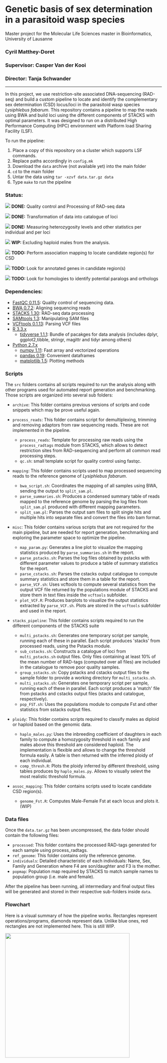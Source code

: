 # Genetic basis of sex determination in a parasitoid wasp species
Master project for the Molecular Life Sciences master in Bioinformatics, University of Lausanne

### Cyril Matthey-Doret
### Supervisor: Casper Van der Kooi
### Director: Tanja Schwander
---
In this project, we use restriction-site associated DNA-sequencing (RAD-seq) and build a custom pipeline to locate and identify the complementary sex determination (CSD) locus/loci in the parasitoid wasp species _Lysiphlebus fabarum_. This repository contains a pipeline to map the reads using BWA and build loci using the different components of STACKS with optimal parameters. It was designed to run on a distributed High Performance Computing (HPC) environment with Platform load Sharing Facility (LSF).

To run the pipeline:
1. Place a copy of this repository on a cluster which supports LSF commands.
2. Replace paths accordingly in ```config.mk```
3. Download the `data` archive (not available yet) into the main folder
4. ```cd``` to the main folder
5. Untar the data using ```tar -xzvf data.tar.gz data```
6. Type ```make``` to run the pipeline

### Status:

![](https://placehold.it/15/00ff00/000000?text=+) __DONE:__ Quality control and Processing of RAD-seq data

![](https://placehold.it/15/00ff00/000000?text=+) __DONE:__ Transformation of data into catalogue of loci

![](https://placehold.it/15/00ff00/000000?text=+) __DONE:__ Measuring heterozygosity levels and other statistics per individual and per loci

![](https://placehold.it/15/ffff00/000000?text=+) __WIP:__ Excluding haploid males from the analysis.

![](https://placehold.it/15/ff0000/000000?text=+) __TODO:__ Perform association mapping to locate candidate region(s) for CSD

![](https://placehold.it/15/ff0000/000000?text=+) __TODO:__ Look for annotated genes in candidate region(s)

![](https://placehold.it/15/ff0000/000000?text=+) __TODO:__ Look for homologies to identify potential paralogs and orthologs

### Dependencies:
* [FastQC 0.11.5](https://www.bioinformatics.babraham.ac.uk/projects/fastqc/): Quality control of sequencing data.
* [BWA 0.7.2](http://bio-bwa.sourceforge.net/): Aligning sequencing reads
* [STACKS 1.30](http://catchenlab.life.illinois.edu/stacks/): RAD-seq data processing
* [SAMtools 1.3](http://samtools.sourceforge.net/): Manipulating SAM files
* [VCFtools 0.1.13](https://vcftools.github.io/): Parsing VCF files
* [R 3.3.x](https://www.r-project.org/)
  + [tidyverse 1.1.1](http://tidyverse.org/): Bundle of pacakges for data analysis (includes dplyr, ggplot2,tibble, stringr, magittr and tidyr among others)
* [Python 2.7.x](https://www.python.org/)
  + [numpy 1.11](http://www.numpy.org/): Fast array and vectorized operations
  + [pandas 0.19](http://pandas.pydata.org/): Convenient dataframes
  + [matplotlib 1.5](https://matplotlib.org/): Plotting methods

### Scripts

The `src` folders contains all scripts required to run the analysis along with other programs used for automated report generation and benchmarking. Those scripts are organized into several sub folders:

* `archive`: This folder contains previous versions of scripts and code snippets which may be prove useful again.


* `process_reads`: This folder contains script for demultiplexing, trimming and removing adaptors from raw sequencing reads. These are not implemented in the pipeline.
  + `process_reads`: Template for processing raw reads using the `process_radtags` module from STACKS, which allows to detect restriction sites from RAD-sequencing and perform all common read processing steps.
  + `qc.sh`: small template script for quality control using fastqc.


* `mapping`: This folder contains scripts used to map processed sequencing reads to the reference genome of _Lysiphlebus fabarum_.
  + `bwa_script.sh`: Coordinates the mapping of all samples using BWA, sending the output to `split_sam.pl`.
  + `parse_summaries.sh`: Produces a condensed summary table of reads mapped to the reference genome by parsing the log files from `split_sam.pl` produced with different mapping parameters.
  + `split_sam.pl`: Parses the output sam files to split single hits and multiple hits into separate files and convert the files into bam format.


* `misc`: This folder contains various scripts that are not required for the main pipeline, but are needed for report generation, benchmarking and exploring the parameter space to optimize the pipeline.
  + `map_param.py`: Generates a line plot to visualize the mapping statistics produced by `parse_summaries.sh` in the report.
  + `parse_pstacks.sh`: Parses the log files obtained by pstacks with different parameter values to produce a table of summary statistics for the report.
  + `parse_cstacks.sh`: Parses the cstacks output catalogue to compute summary statistics and store them in a table for the report.
  + `parse_VCF.sh`: Uses vcftools to compute several statistics from the output VCF file returned by the populations module of STACKS and store them in text files inside the `vcftools` subfolder.
  + `plot_VCF.R`: Produces barplots to visualize the output statistics extracted by `parse_VCF.sh`. Plots are stored in the `vcftools` subfolder and used in the report.


* `stacks_pipeline`: This folder contains scripts required to run the different components of the STACKS suite
  + `multi_pstacks.sh`: Generates one temporary script per sample, running each of these in parallel. Each script produces 'stacks' from processed reads, using the Pstacks module.
  + `sub_cstacks.sh`: Constructs a catalogue of loci from `multi_pstacks.sh` output files. Only files containing at least 10% of the mean number of RAD-tags (computed over all files) are included in the catalogue to remove poor quality samples.
  + `group_sstacks.sh`: Copy pstacks and cstacks output files to the sample folder to provide a working directory for `multi_sstacks.sh`.
  + `multi_sstacks.sh`: Generates one temporary script per sample, running each of these in parallel. Each script produces a 'match' file from pstacks and cstacks output files (stacks and catalogue, respectively).
  + `pop_FST.sh`: Uses the populations module to compute Fst and other statistics from sstacks output files.



* `ploidy`: This folder contains scripts required to classify males as diploid or haploid based on the genomic data.
  + `haplo_males.py`: Uses the inbreeding coefficient of daughters in each family to compute a homozygosity threshold in each family and males above this threshold are considered haploid. The implementation is flexible and allows to change the threshold formula easily. A table is then returned with the inferred ploidy of each individual.
  + `comp_thresh.R`: Plots the ploidy inferred by different threshold, using tables produces by `haplo_males.py`. Allows to visually selevt the most realistic threshold formula.


* `assoc_mapping`: This folder contains scripts used to locate candidate CSD region(s).
  + `genome_Fst.R`: Computes Male-Female Fst at each locus and plots it. (WIP)


### Data files

Once the `data.tar.gz` has been uncompressed, the data folder should contain the following files:

* `processed`: This folder contains the processed RAD-tags generated for each sample using process_radtags.
* `ref_genome`: This folder contains only the reference genome.
* `individuals`: Detailed characteristic of each individuals: Name, Sex, Family and Generation where F4 are son/daughter and F3 is the mother.
* `popmap`: Population map required by STACKS to match sample names to population group (i.e. male and female).

After the pipeline has been running, all intermediary and final output files will be generated and stored in their respective sub-folders inside `data`.

### Flowchart

Here is a visual summary of how the pipeline works. Rectangles represent operations/programs, diamonds represent data. Unlike blue ones, red rectangles are not implemented here. This is still WIP.

<img src="reports/lab_book/flowchart.png" width="400">
